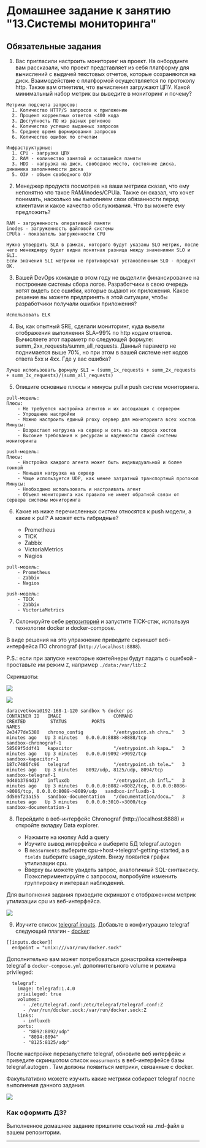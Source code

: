 # Домашнее задание к занятию "13.Системы мониторинга"

## Обязательные задания

1. Вас пригласили настроить мониторинг на проект. На онбординге вам рассказали, что проект представляет из себя
   платформу для вычислений с выдачей текстовых отчетов, которые сохраняются на диск. Взаимодействие с платформой
   осуществляется по протоколу http. Также вам отметили, что вычисления загружают ЦПУ. Какой минимальный набор метрик вы
   выведите в мониторинг и почему?

```
Метрики подсчета запросов:
  1. Количество HTTP/S запросов к приложению
  2. Процент корректных ответов <400 кода
  3. Доступность ПО из разных регионов
  4. Количество успешно выданных запросов
  5. Среднее время формирования запросов
  6. Количество ошибок по отчетам

Инфраструктурные:
  1. CPU - загрузка ЦПУ 
  2. RAM - количество занятой и оставшейся памяти
  3. HDD - нагрузка на диск, свободное место, состояние диска, динамика заполняемости диска
  5. ОЗУ - объем свободного ОЗУ
```

2. Менеджер продукта посмотрев на ваши метрики сказал, что ему непонятно что такое RAM/inodes/CPUla. Также он сказал,
   что хочет понимать, насколько мы выполняем свои обязанности перед клиентами и какое качество обслуживания. Что вы
   можете ему предложить?

```
RAM - загруженность оперативной памяти
inodes - загруженность файловой системы 
CPUla - показатель загруженности CPU

Нужно утвердить SLA в рамках, которого будут указаны SLO метрик, после чего менежджеру будет видна понятная разница между значениями SLO и SLI.
Если значения SLI метрики не противоречат установленным SLO - продукт ОК.
```

3. Вашей DevOps команде в этом году не выделили финансирование на построение системы сбора логов. Разработчики в свою
   очередь хотят видеть все ошибки, которые выдают их приложения. Какое решение вы можете предпринять в этой ситуации,
   чтобы разработчики получали ошибки приложения?

```
Использовать ELK
```

4. Вы, как опытный SRE, сделали мониторинг, куда вывели отображения выполнения SLA=99% по http кодам ответов.
   Вычисляете этот параметр по следующей формуле: summ_2xx_requests/summ_all_requests. Данный параметр не поднимается выше
   70%, но при этом в вашей системе нет кодов ответа 5xx и 4xx. Где у вас ошибка?

```
Лучше использовать формулу SLI = (summ_1x_requests + summ_2x_requests + summ_3x_requests)/(summ_all_requests)  
```

5. Опишите основные плюсы и минусы pull и push систем мониторинга.

```text
pull-модель:
Плюсы:
    - Не требуется настройка агентов и их ассоциация с сервером
    - Упрощение настройки
    - Можно настроить единый proxy сервер для мониторинга всех хостов
Минусы:
    - Возрастает нагрузка на сервер и сеть из-за опроса хостов
    - Высокие требования к ресурсам и надежности самой системы мониторинга

push-модель:
Плюсы:
    - Настройка каждого агента может быть индивидуальной и более тонкой
    - Меньшая нагрузка на сервер
    - Чаще используется UDP, как менее затратный транспортный протокол
Минусы:
    - Необходимо использовать и настраивать агент
    - Объект мониторинга как правило не имеет обратной связи от сервера системы мониторинга

```

6. Какие из ниже перечисленных систем относятся к push модели, а какие к pull? А может есть гибридные?

    - Prometheus
    - TICK
    - Zabbix
    - VictoriaMetrics
    - Nagios

```text
pull-модель:
    - Prometheus
    - Zabbix
    - Nagios
  
push-модель:
    - TICK
    - Zabbix
    - VictoriaMetrics
```

7. Склонируйте себе [репозиторий](https://github.com/influxdata/sandbox/tree/master) и запустите TICK-стэк,
   используя технологии docker и docker-compose.

В виде решения на это упражнение приведите скриншот веб-интерфейса ПО chronograf (`http://localhost:8888`).

P.S.: если при запуске некоторые контейнеры будут падать с ошибкой - проставьте им режим `Z`, например
`./data:/var/lib:Z`

Скриншоты:

![](img/1.png)

![](img/2.png)

```text
daracvetkova@192-168-1-120 sandbox % docker ps
CONTAINER ID   IMAGE                   COMMAND                  CREATED         STATUS         PORTS                                                                    NAMES
2e3477de5380   chrono_config           "/entrypoint.sh chro…"   3 minutes ago   Up 3 minutes   0.0.0.0:8888->8888/tcp                                                   sandbox-chronograf-1
58569f5ddf41   kapacitor               "/entrypoint.sh kapa…"   3 minutes ago   Up 3 minutes   0.0.0.0:9092->9092/tcp                                                   sandbox-kapacitor-1
187c7486fc96   telegraf                "/entrypoint.sh tele…"   3 minutes ago   Up 3 minutes   8092/udp, 8125/udp, 8094/tcp                                             sandbox-telegraf-1
9d40b3764d17   influxdb                "/entrypoint.sh infl…"   3 minutes ago   Up 3 minutes   0.0.0.0:8082->8082/tcp, 0.0.0.0:8086->8086/tcp, 0.0.0.0:8089->8089/udp   sandbox-influxdb-1
dd586f23a155   sandbox-documentation   "/documentation/docu…"   3 minutes ago   Up 3 minutes   0.0.0.0:3010->3000/tcp                                                   sandbox-documentation-1
```

8. Перейдите в веб-интерфейс Chronograf (http://localhost:8888) и откройте вкладку Data explorer.

    - Нажмите на кнопку Add a query
    - Изучите вывод интерфейса и выберите БД telegraf.autogen
    - В `measurments` выберите cpu->host->telegraf-getting-started, а в `fields` выберите usage_system. Внизу появится график утилизации cpu.
    - Вверху вы можете увидеть запрос, аналогичный SQL-синтаксису. Поэкспериментируйте с запросом, попробуйте изменить группировку и интервал наблюдений.

Для выполнения задания приведите скриншот с отображением метрик утилизации cpu из веб-интерфейса.

![](img/3.png)

9. Изучите список [telegraf inputs](https://github.com/influxdata/telegraf/tree/master/plugins/inputs).
   Добавьте в конфигурацию telegraf следующий плагин - [docker](https://github.com/influxdata/telegraf/tree/master/plugins/inputs/docker):
```
[[inputs.docker]]
  endpoint = "unix:///var/run/docker.sock"
```

Дополнительно вам может потребоваться донастройка контейнера telegraf в `docker-compose.yml` дополнительного volume и
режима privileged:
```
  telegraf:
    image: telegraf:1.4.0
    privileged: true
    volumes:
      - ./etc/telegraf.conf:/etc/telegraf/telegraf.conf:Z
      - /var/run/docker.sock:/var/run/docker.sock:Z
    links:
      - influxdb
    ports:
      - "8092:8092/udp"
      - "8094:8094"
      - "8125:8125/udp"
```

После настройке перезапустите telegraf, обновите веб интерфейс и приведите скриншотом список `measurments` в
веб-интерфейсе базы telegraf.autogen . Там должны появиться метрики, связанные с docker.

Факультативно можете изучить какие метрики собирает telegraf после выполнения данного задания.

![](img/4.png)

### Как оформить ДЗ?

Выполненное домашнее задание пришлите ссылкой на .md-файл в вашем репозитории.

---
